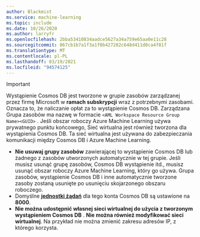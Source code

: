 ```yaml
---
author: Blackmist
ms.service: machine-learning
ms.topic: include
ms.date: 10/26/2020
ms.author: larryfr
ms.openlocfilehash: 2bba53410834aadce5627a34a759e65aa0e11c28
ms.sourcegitcommit: 867cb1b7a1f3a1f0b427282c648d411d0ca4f81f
ms.translationtype: MT
ms.contentlocale: pl-PL
ms.lasthandoff: 03/19/2021
ms.locfileid: "94574125"
---
```

> [!IMPORTANT]
> Wystąpienie Cosmos DB jest tworzone w grupie zasobów zarządzanej przez firmę Microsoft w __ramach subskrypcji__ wraz z potrzebnymi zasobami. Oznacza to, że naliczanie opłat za to wystąpienie Cosmos DB. Zarządzana Grupa zasobów ma nazwę w formacie `<AML Workspace Resource Group Name><GUID>` . Jeśli obszar roboczy Azure Machine Learning używa prywatnego punktu końcowego, Sieć wirtualna jest również tworzona dla wystąpienia Cosmos DB. Ta sieć wirtualna jest używana do zabezpieczania komunikacji między Cosmos DB i Azure Machine Learning.
> 
> * __Nie usuwaj grupy zasobów__ zawierającej to wystąpienie Cosmos DB lub żadnego z zasobów utworzonych automatycznie w tej grupie. Jeśli musisz usunąć grupę zasobów, Cosmos DB wystąpienie itd., musisz usunąć obszar roboczy Azure Machine Learning, który go używa. Grupa zasobów, wystąpienie Cosmos DB i inne automatycznie tworzone zasoby zostaną usunięte po usunięciu skojarzonego obszaru roboczego.
> * Domyślne [__jednostki żądań__](../articles/cosmos-db/request-units.md) dla tego konta Cosmos DB są ustawione na __8000__.
> * __Nie można udostępnić własnej sieci wirtualnej do użycia z tworzonym wystąpieniem Cosmos DB__ . __Nie można również modyfikować sieci wirtualnej__. Na przykład nie można zmienić zakresu adresów IP, z którego korzysta.